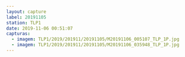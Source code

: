 ```yaml
---
layout: capture
label: 20191105
station: TLP1
date: 2019-11-06 00:51:07
capturas:
  - imagem: TLP1/2019/201911/20191105/M20191106_005107_TLP_1P.jpg
  - imagem: TLP1/2019/201911/20191105/M20191106_035948_TLP_1P.jpg
---
```

